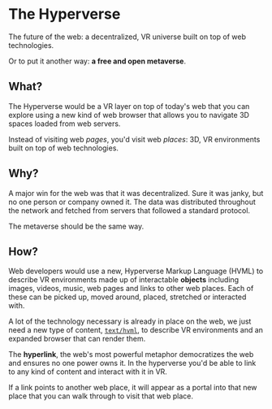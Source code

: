 # The Hyperverse
The future of the web: a decentralized, VR universe built on top of web technologies. 

Or to put it another way: **a free and open metaverse**.

## What?
The Hyperverse would be a VR layer on top of today's web that you can explore using a new kind of web browser that allows you to navigate 3D spaces loaded from web servers.

Instead of visiting web *pages*, you'd visit web *places*: 3D, VR environments built on top of web technologies.

## Why?
A major win for the web was that it was decentralized. Sure it was janky, but no one person or company owned it. The data was distributed throughout the network and fetched from servers that followed a standard protocol.

The metaverse should be the same way.

## How?
Web developers would use a new, Hyperverse Markup Language (HVML) to describe VR environments made up of interactable **objects** including images, videos, music, web pages and links to other web places. Each of these can be picked up,  moved around, placed, stretched or interacted with.

A lot of the technology necessary is already in place on the web, we just need a new type of content, [`text/hvml`](example.hvml), to describe VR environments and an expanded browser that can render them.

The **hyperlink**, the web's most powerful metaphor democratizes the web and ensures no one power owns it. In the hyperverse you'd be able to link to any kind of content and interact with it in VR.

If a link points to another web place, it will appear as a portal into that new place that you can walk through to visit that web place.
